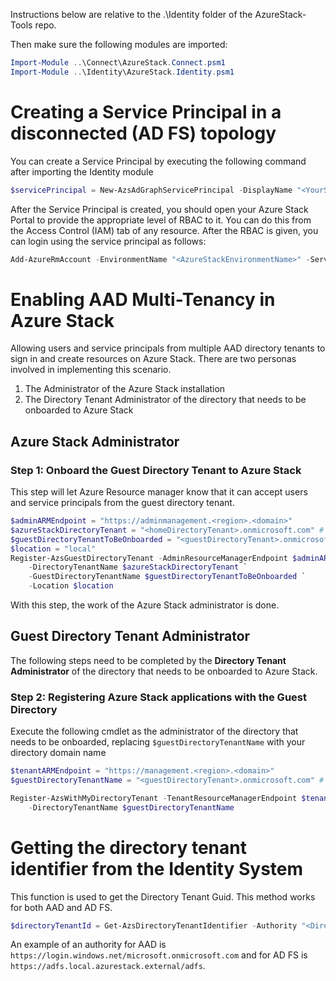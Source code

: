 Instructions below are relative to the .\Identity folder of the AzureStack-Tools repo.

Then make sure the following modules are imported:

```powershell
Import-Module ..\Connect\AzureStack.Connect.psm1
Import-Module ..\Identity\AzureStack.Identity.psm1
```

# Creating a Service Principal in a disconnected (AD FS) topology

You can create a Service Principal by executing the following command after importing the Identity module

```powershell
$servicePrincipal = New-AzsAdGraphServicePrincipal -DisplayName "<YourServicePrincipalName>" -AdminCredential $(Get-Credential) -ADFSMachineName "AZS-ADFS01" -Verbose
```

After the Service Principal is created, you should open your Azure Stack Portal to provide the appropriate level of RBAC to it. You can do this from the Access Control (IAM) tab of any resource. After the RBAC is given, you can login using the service principal as follows:

```powershell
Add-AzureRmAccount -EnvironmentName "<AzureStackEnvironmentName>" -ServicePrincipal -CertificateThumbprint $servicePrincipal.Thumbprint -ApplicationId $servicePrincipal.ApplicationId -TenantId $directoryTenantId
```

# Enabling AAD Multi-Tenancy in Azure Stack

Allowing users and service principals from multiple AAD directory tenants to sign in and create resources on Azure Stack.
There are two personas involved in implementing this scenario.

1. The Administrator of the Azure Stack installation
1. The Directory Tenant Administrator of the directory that needs to be onboarded to Azure Stack

## Azure Stack Administrator

### Step 1: Onboard the Guest Directory Tenant to Azure Stack

This step will let Azure Resource manager know that it can accept users and service principals from the guest directory tenant.

```powershell
$adminARMEndpoint = "https://adminmanagement.<region>.<domain>"
$azureStackDirectoryTenant = "<homeDirectoryTenant>.onmicrosoft.com" # this is the primary tenant Azure Stack is registered to
$guestDirectoryTenantToBeOnboarded = "<guestDirectoryTenant>.onmicrosoft.com" # this is the new tenant that needs to be onboarded to Azure Stack
$location = "local"
Register-AzsGuestDirectoryTenant -AdminResourceManagerEndpoint $adminARMEndpoint `
    -DirectoryTenantName $azureStackDirectoryTenant `
    -GuestDirectoryTenantName $guestDirectoryTenantToBeOnboarded `
    -Location $location
```

With this step, the work of the Azure Stack administrator is done.

## Guest Directory Tenant Administrator

The following steps need to be completed by the **Directory Tenant Administrator** of the directory that needs to be onboarded to Azure Stack.

### Step 2: Registering Azure Stack applications with the Guest Directory

Execute the following cmdlet as the administrator of the directory that needs to be onboarded, replacing ```$guestDirectoryTenantName``` with your directory domain name

```powershell
$tenantARMEndpoint = "https://management.<region>.<domain>"
$guestDirectoryTenantName = "<guestDirectoryTenant>.onmicrosoft.com" # this is the new tenant that needs to be onboarded to Azure Stack

Register-AzsWithMyDirectoryTenant -TenantResourceManagerEndpoint $tenantARMEndpoint `
    -DirectoryTenantName $guestDirectoryTenantName
```

# Getting the directory tenant identifier from the Identity System

This function is used to get the Directory Tenant Guid. This method works for both AAD and AD FS.

```powershell
$directoryTenantId = Get-AzsDirectoryTenantIdentifier -Authority "<DirectoryTenantUrl>"
```

An example of an authority for AAD is `https://login.windows.net/microsoft.onmicrosoft.com`
and for AD FS is `https://adfs.local.azurestack.external/adfs`.
